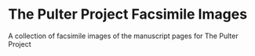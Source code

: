 # The Pulter Project Facsimile Images
A collection of facsimile images of the manuscript pages for The Pulter Project
